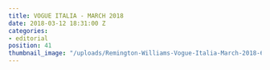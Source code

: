```yaml
---
title: VOGUE ITALIA - MARCH 2018
date: 2018-03-12 18:31:00 Z
categories:
- editorial
position: 41
thumbnail_image: "/uploads/Remington-Williams-Vogue-Italia-March-2018-620x769.jpg"
---
```


